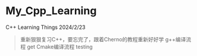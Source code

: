 # My_Cpp_Learning
C++ Learning Things
2024/2/23 
>重新狠狠复习C++，要忘完了，跟着Cherno的教程重新好好学
g++编译流程 get
Cmake编译流程 testing
